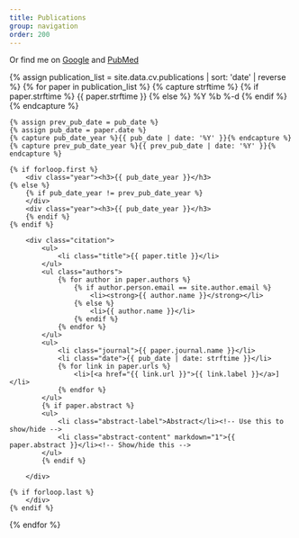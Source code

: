 ```yaml
---
title: Publications
group: navigation
order: 200
---
```

Or find me on [Google][google] and [PubMed][pubmed]

[google]: http://scholar.google.com/citations?user=wFAq3OMAAAAJ&hl=en&oi=ao
[pubmed]: http://www.ncbi.nlm.nih.gov/pubmed/?term=bryc+k%5Bau%5D

<div class="publications" markdown="0">
{% assign publication_list = site.data.cv.publications | sort: 'date' | reverse %}
{% for paper in publication_list %}
    {% capture strftime %}
        {% if paper.strftime %}
            {{ paper.strftime }}
        {% else %}
            %Y %b %-d
        {% endif %}
    {% endcapture %}

    {% assign prev_pub_date = pub_date %}
    {% assign pub_date = paper.date %}
    {% capture pub_date_year %}{{ pub_date | date: '%Y' }}{% endcapture %}
    {% capture prev_pub_date_year %}{{ prev_pub_date | date: '%Y' }}{% endcapture %}

    {% if forloop.first %}
        <div class="year"><h3>{{ pub_date_year }}</h3>
    {% else %}
        {% if pub_date_year != prev_pub_date_year %}
        </div>
        <div class="year"><h3>{{ pub_date_year }}</h3>
        {% endif %}
    {% endif %}

        <div class="citation">
            <ul>
                <li class="title">{{ paper.title }}</li>
            </ul>
            <ul class="authors">
                {% for author in paper.authors %}
                    {% if author.person.email == site.author.email %}
                        <li><strong>{{ author.name }}</strong></li>
                    {% else %}
                        <li>{{ author.name }}</li>
                    {% endif %}
                {% endfor %}
            </ul>
            <ul>
                <li class="journal">{{ paper.journal.name }}</li>
                <li class="date">{{ pub_date | date: strftime }}</li>
                {% for link in paper.urls %}
                    <li>[<a href="{{ link.url }}">{{ link.label }}</a>]</li>
                {% endfor %}
            </ul>
            {% if paper.abstract %}
            <ul>
                <li class="abstract-label">Abstract</li><!-- Use this to show/hide -->
                <li class="abstract-content" markdown="1">{{ paper.abstract }}</li><!-- Show/hide this -->
            </ul>
            {% endif %}

        </div>

    {% if forloop.last %}
        </div>
    {% endif %}

{% endfor %}
</div>